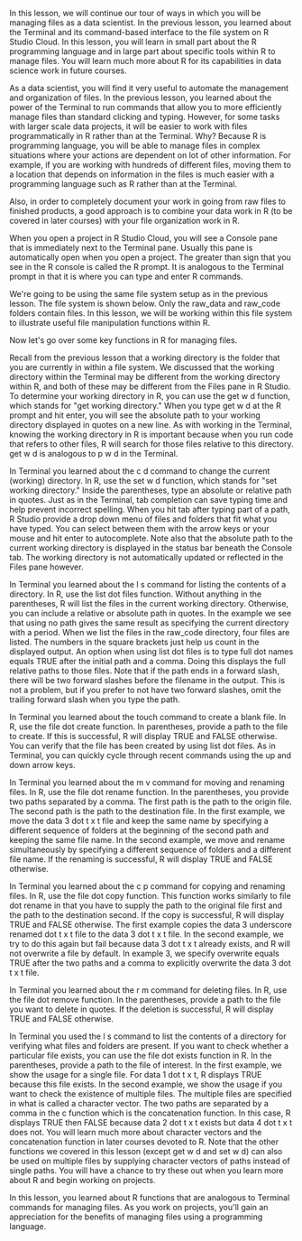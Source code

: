In this lesson, we will continue our tour of ways in which you will be managing files as a data scientist. In the previous lesson, you learned about the Terminal and its command-based interface to the file system on R Studio Cloud. In this lesson, you will learn in small part about the R programming language and in large part about specific tools within R to manage files. You will learn much more about R for its capabilities in data science work in future courses.

As a data scientist, you will find it very useful to automate the management and organization of files. In the previous lesson, you learned about the power of the Terminal to run commands that allow you to more efficiently manage files than standard clicking and typing. However, for some tasks with larger scale data projects, it will be easier to work with files programmatically in R rather than at the Terminal. Why? Because R is programming language, you will be able to manage files in complex situations where your actions are dependent on lot of other information. For example, if you are working with hundreds of different files, moving them to a location that depends on information in the files is much easier with a programming language such as R rather than at the Terminal. 

Also, in order to completely document your work in going from raw files to finished products, a good approach is to combine your data work in R (to be covered in later courses) with your file organization work in R.

When you open a project in R Studio Cloud, you will see a Console pane that is immediately next to the Terminal pane. Usually this pane is automatically open when you open a project. The greater than sign that you see in the R console is called the R prompt. It is analogous to the Terminal prompt in that it is where you can type and enter R commands.

We're going to be using the same file system setup as in the previous lesson. The file system is shown below. Only the raw_data and raw_code folders contain files. In this lesson, we will be working within this file system to illustrate useful file manipulation functions within R.

Now let's go over some key functions in R for managing files.

Recall from the previous lesson that a working directory is the folder that you are currently in within a file system. We discussed that the working directory within the Terminal may be different from the working directory within R, and both of these may be different from the Files pane in R Studio. To determine your working directory in R, you can use the get w d function, which stands for "get working directory." When you type get w d at the R prompt and hit enter, you will see the absolute path to your working directory displayed in quotes on a new line. As with working in the Terminal, knowing the working directory in R is important because when you run code that refers to other files, R will search for those files relative to this directory. get w d is analogous to p w d in the Terminal.

In Terminal you learned about the c d command to change the current (working) directory. In R, use the set w d function, which stands for "set working directory." Inside the parentheses, type an absolute or relative path in quotes. Just as in the Terminal, tab completion can save typing time and help prevent incorrect spelling. When you hit tab after typing part of a path, R Studio provide a drop down menu of files and folders that fit what you have typed. You can select between them with the arrow keys or your mouse and hit enter to autocomplete. Note also that the absolute path to the current working directory is displayed in the status bar beneath the Console tab. The working directory is not automatically updated or reflected in the Files pane however.

In Terminal you learned about the l s command for listing the contents of a directory. In R, use the list dot files function. Without anything in the parentheses, R will list the files in the current working directory. Otherwise, you can include a relative or absolute path in quotes. In the example we see that using no path gives the same result as specifying the current directory with a period. When we list the files in the raw_code directory, four files are listed. The numbers in the square brackets just help us count in the displayed output. An option when using list dot files is to type full dot names equals TRUE after the initial path and a comma. Doing this displays the full relative paths to those files. Note that if the path ends in a forward slash, there will be two forward slashes before the filename in the output. This is not a problem, but if you prefer to not have two forward slashes, omit the trailing forward slash when you type the path.

In Terminal you learned about the touch command to create a blank file. In R, use the file dot create function. In parentheses, provide a path to the file to create. If this is successful, R will display TRUE and FALSE otherwise. You can verify that the file has been created by using list dot files. As in Terminal, you can quickly cycle through recent commands using the up and down arrow keys.

In Terminal you learned about the m v command for moving and renaming files. In R, use the file dot rename function. In the parentheses, you provide two paths separated by a comma. The first path is the path to the origin file. The second path is the path to the destination file. In the first example, we move the data 3 dot t x t file and keep the same name by specifying a different sequence of folders at the beginning of the second path and keeping the same file name. In the second example, we move and rename simultaneously by specifying a different sequence of folders and a different file name. If the renaming is successful, R will display TRUE and FALSE otherwise.

In Terminal you learned about the c p command for copying and renaming files. In R, use the file dot copy function. This function works similarly to file dot rename in that you have to supply the path to the original file first and the path to the destination second. If the copy is successful, R will display TRUE and FALSE otherwise. The first example copies the data 3 underscore renamed dot t x t file to the data 3 dot t x t file. In the second example, we try to do this again but fail because data 3 dot t x t already exists, and R will not overwrite a file by default. In example 3, we specify overwrite equals TRUE after the two paths and a comma to explicitly overwrite the data 3 dot t x t file.

In Terminal you learned about the r m command for deleting files. In R, use the file dot remove function. In the parentheses, provide a path to the file you want to delete in quotes. If the deletion is successful, R will display TRUE and FALSE otherwise.

In Terminal you used the l s command to list the contents of a directory for verifying what files and folders are present. If you want to check whether a particular file exists, you can use the file dot exists function in R. In the parentheses, provide a path to the file of interest. In the first example, we show the usage for a single file. For data 1 dot t x t, R displays TRUE because this file exists. In the second example, we show the usage if you want to check the existence of multiple files. The multiple files are specified in what is called a character vector. The two paths are separated by a comma in the c function which is the concatenation function. In this case, R displays TRUE then FALSE because data 2 dot t x t exists but data 4 dot t x t does not. You will learn much more about character vectors and the concatenation function in later courses devoted to R. Note that the other functions we covered in this lesson (except get w d and set w d) can also be used on multiple files by supplying character vectors of paths instead of single paths. You will have a chance to try these out when you learn more about R and begin working on projects.

In this lesson, you learned about R functions that are analogous to Terminal commands for managing files. As you work on projects, you'll gain an appreciation for the benefits of managing files using a programming language.
